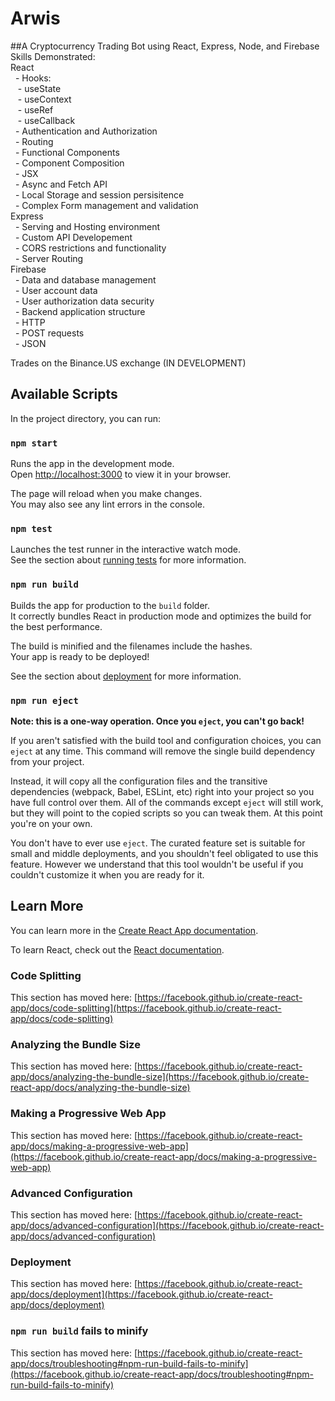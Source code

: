 # Arwis
##A Cryptocurrency Trading Bot using React, Express, Node, and Firebase
Skills Demonstrated:
<br/>React
<br/>    &nbsp;&nbsp;- Hooks:
<br/>        &nbsp;&nbsp;&nbsp;- useState
<br/>        &nbsp;&nbsp;&nbsp;- useContext
<br/>        &nbsp;&nbsp;&nbsp;- useRef
<br/>        &nbsp;&nbsp;&nbsp;- useCallback
<br/>    &nbsp;&nbsp;- Authentication and Authorization
<br/>    &nbsp;&nbsp;- Routing
<br/>    &nbsp;&nbsp;- Functional Components
<br/>    &nbsp;&nbsp;- Component Composition
<br/>    &nbsp;&nbsp;- JSX
<br/>    &nbsp;&nbsp;- Async and Fetch API
<br/>    &nbsp;&nbsp;- Local Storage and session persisitence
<br/>    &nbsp;&nbsp;- Complex Form management and validation
<br/>Express
<br/>    &nbsp;&nbsp;- Serving and Hosting environment
<br/>    &nbsp;&nbsp;- Custom API Developement
<br/>    &nbsp;&nbsp;- CORS restrictions and functionality
<br/>    &nbsp;&nbsp;- Server Routing
<br/>Firebase
<br/>    &nbsp;&nbsp;- Data and database management
<br/>    &nbsp;&nbsp;- User account data
<br/>    &nbsp;&nbsp;- User authorization data security
<br/>    &nbsp;&nbsp;- Backend application structure
<br/>    &nbsp;&nbsp;- HTTP
<br/>    &nbsp;&nbsp;- POST requests
<br/>    &nbsp;&nbsp;- JSON




Trades on the Binance.US exchange
(IN DEVELOPMENT)

## Available Scripts

In the project directory, you can run:

### `npm start`

Runs the app in the development mode.\
Open [http://localhost:3000](http://localhost:3000) to view it in your browser.

The page will reload when you make changes.\
You may also see any lint errors in the console.

### `npm test`

Launches the test runner in the interactive watch mode.\
See the section about [running tests](https://facebook.github.io/create-react-app/docs/running-tests) for more information.

### `npm run build`

Builds the app for production to the `build` folder.\
It correctly bundles React in production mode and optimizes the build for the best performance.

The build is minified and the filenames include the hashes.\
Your app is ready to be deployed!

See the section about [deployment](https://facebook.github.io/create-react-app/docs/deployment) for more information.

### `npm run eject`

**Note: this is a one-way operation. Once you `eject`, you can't go back!**

If you aren't satisfied with the build tool and configuration choices, you can `eject` at any time. This command will remove the single build dependency from your project.

Instead, it will copy all the configuration files and the transitive dependencies (webpack, Babel, ESLint, etc) right into your project so you have full control over them. All of the commands except `eject` will still work, but they will point to the copied scripts so you can tweak them. At this point you're on your own.

You don't have to ever use `eject`. The curated feature set is suitable for small and middle deployments, and you shouldn't feel obligated to use this feature. However we understand that this tool wouldn't be useful if you couldn't customize it when you are ready for it.

## Learn More

You can learn more in the [Create React App documentation](https://facebook.github.io/create-react-app/docs/getting-started).

To learn React, check out the [React documentation](https://reactjs.org/).

### Code Splitting

This section has moved here: [https://facebook.github.io/create-react-app/docs/code-splitting](https://facebook.github.io/create-react-app/docs/code-splitting)

### Analyzing the Bundle Size

This section has moved here: [https://facebook.github.io/create-react-app/docs/analyzing-the-bundle-size](https://facebook.github.io/create-react-app/docs/analyzing-the-bundle-size)

### Making a Progressive Web App

This section has moved here: [https://facebook.github.io/create-react-app/docs/making-a-progressive-web-app](https://facebook.github.io/create-react-app/docs/making-a-progressive-web-app)

### Advanced Configuration

This section has moved here: [https://facebook.github.io/create-react-app/docs/advanced-configuration](https://facebook.github.io/create-react-app/docs/advanced-configuration)

### Deployment

This section has moved here: [https://facebook.github.io/create-react-app/docs/deployment](https://facebook.github.io/create-react-app/docs/deployment)

### `npm run build` fails to minify

This section has moved here: [https://facebook.github.io/create-react-app/docs/troubleshooting#npm-run-build-fails-to-minify](https://facebook.github.io/create-react-app/docs/troubleshooting#npm-run-build-fails-to-minify)
